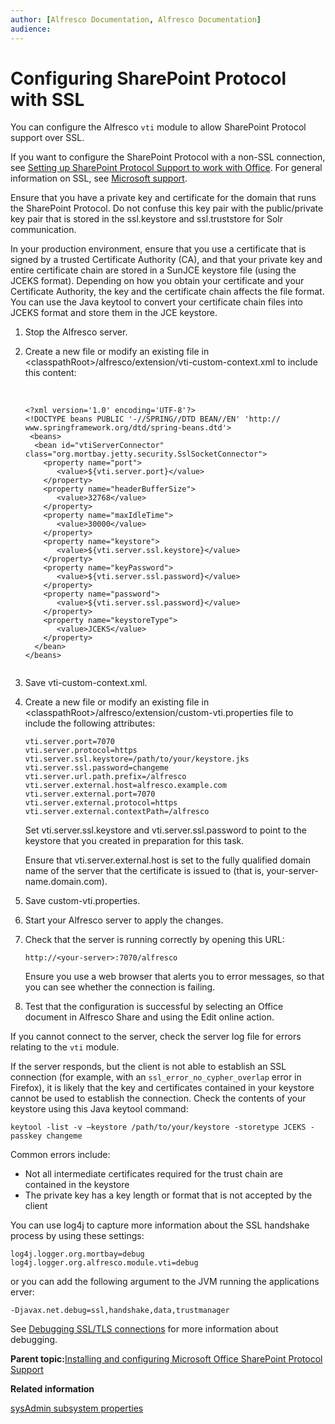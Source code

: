 ```yaml
---
author: [Alfresco Documentation, Alfresco Documentation]
audience: 
---
```


# Configuring SharePoint Protocol with SSL

You can configure the Alfresco `vti` module to allow SharePoint Protocol support over SSL.

If you want to configure the SharePoint Protocol with a non-SSL connection, see [Setting up SharePoint Protocol Support to work with Office](SharePoint-config-office2010.md). For general information on SSL, see [Microsoft support](http://support.microsoft.com/kb/2123563).

Ensure that you have a private key and certificate for the domain that runs the SharePoint Protocol. Do not confuse this key pair with the public/private key pair that is stored in the ssl.keystore and ssl.truststore for Solr communication.

In your production environment, ensure that you use a certificate that is signed by a trusted Certificate Authority \(CA\), and that your private key and entire certificate chain are stored in a SunJCE keystore file \(using the JCEKS format\). Depending on how you obtain your certificate and your Certificate Authority, the key and the certificate chain affects the file format. You can use the Java keytool to convert your certificate chain files into JCEKS format and store them in the JCE keystore.

1.  Stop the Alfresco server.

2.  Create a new file or modify an existing file in <classpathRoot\>/alfresco/extension/vti-custom-context.xml to include this content:

     

    ```
    <?xml version='1.0' encoding='UTF-8'?>
    <!DOCTYPE beans PUBLIC '-//SPRING//DTD BEAN//EN' 'http://
    www.springframework.org/dtd/spring-beans.dtd'>                   
     <beans>
      <bean id="vtiServerConnector" class="org.mortbay.jetty.security.SslSocketConnector">
        <property name="port">
           <value>${vti.server.port}</value>
        </property>
        <property name="headerBufferSize">
           <value>32768</value>
        </property>
        <property name="maxIdleTime">
           <value>30000</value>
        </property>
        <property name="keystore">
           <value>${vti.server.ssl.keystore}</value>
        </property>
        <property name="keyPassword">
           <value>${vti.server.ssl.password}</value>
        </property>
        <property name="password">
           <value>${vti.server.ssl.password}</value>
        </property>
        <property name="keystoreType">
           <value>JCEKS</value>
        </property>
      </bean>
    </beans>
     
    ```

3.  Save vti-custom-context.xml.

4.  Create a new file or modify an existing file in <classpathRoot\>/alfresco/extension/custom-vti.properties file to include the following attributes:

    ```
    vti.server.port=7070   
    vti.server.protocol=https   
    vti.server.ssl.keystore=/path/to/your/keystore.jks   
    vti.server.ssl.password=changeme   
    vti.server.url.path.prefix=/alfresco   
    vti.server.external.host=alfresco.example.com   
    vti.server.external.port=7070   
    vti.server.external.protocol=https   
    vti.server.external.contextPath=/alfresco
    ```

    Set vti.server.ssl.keystore and vti.server.ssl.password to point to the keystore that you created in preparation for this task.

    Ensure that vti.server.external.host is set to the fully qualified domain name of the server that the certificate is issued to \(that is, your-server-name.domain.com\).

5.  Save custom-vti.properties.

6.  Start your Alfresco server to apply the changes.

7.  Check that the server is running correctly by opening this URL:

    ```
    http://<your-server>:7070/alfresco
    ```

    Ensure you use a web browser that alerts you to error messages, so that you can see whether the connection is failing.

8.  Test that the configuration is successful by selecting an Office document in Alfresco Share and using the Edit online action.


If you cannot connect to the server, check the server log file for errors relating to the `vti` module.

If the server responds, but the client is not able to establish an SSL connection \(for example, with an `ssl_error_no_cypher_overlap` error in Firefox\), it is likely that the key and certificates contained in your keystore cannot be used to establish the connection. Check the contents of your keystore using this Java keytool command:

```
keytool -list -v –keystore /path/to/your/keystore -storetype JCEKS -passkey changeme
```

Common errors include:

-   Not all intermediate certificates required for the trust chain are contained in the keystore
-   The private key has a key length or format that is not accepted by the client

You can use log4j to capture more information about the SSL handshake process by using these settings:

```
log4j.logger.org.mortbay=debug  
log4j.logger.org.alfresco.module.vti=debug
```

or you can add the following argument to the JVM running the applications erver:

```
-Djavax.net.debug=ssl,handshake,data,trustmanager
```

See [Debugging SSL/TLS connections](http://docs.oracle.com/javase/7/docs/technotes/guides/security/jsse/ReadDebug.html) for more information about debugging.

**Parent topic:**[Installing and configuring Microsoft Office SharePoint Protocol Support](../concepts/SharePoint-intro.md)

**Related information**  


[sysAdmin subsystem properties](../concepts/sysadmin-subsystem-props.md)


